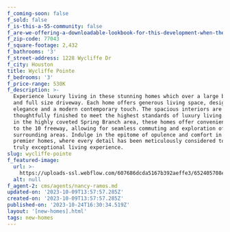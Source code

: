 ```yaml
---
f_coming-soon: false
f_sold: false
f_is-this-a-55-community: false
f_are-we-offering-a-downloadable-lookbook-for-this-development-when-they-submit-their-contact-info: false
f_zip-code: 77043
f_square-footage: 2,432
f_bathrooms: '3'
f_street-address: 1228 Wycliffe Dr
f_city: Houston
title: Wycliffe Pointe
f_bedrooms: '3'
f_price-range: 530K
f_description: >-
  Experience luxury living in these stunning homes which over a large backyard
  and full size driveway. Each home offers generous living space, designed with
  elegance and a modern contemporary touch. The spacious interiors are
  thoughtfully finished to meet the highest standards of luxury living. Situated
  in the highly coveted Spring Branch area, these homes offer convenient access
  to the 10 freeway, allowing for seamless commuting and exploration of the
  surrounding areas. Indulge in the epitome of opulence and comfort in these
  premier homes, where every detail has been meticulously considered to create a
  truly exceptional living experience.
slug: wycliffe-pointe
f_featured-image:
  url: >-
    https://uploads-ssl.webflow.com/607686dcda5167b392aeffe3/652405708ecac2db1b2ab7f9_1228%20Wycliffe%20front%20(2)%20(2).jpg
  alt: null
f_agent-2: cms/agents/nancy-ramos.md
updated-on: '2023-10-09T13:57:57.285Z'
created-on: '2023-10-09T13:57:57.285Z'
published-on: '2023-10-24T16:30:34.519Z'
layout: '[new-homes].html'
tags: new-homes
---
```



